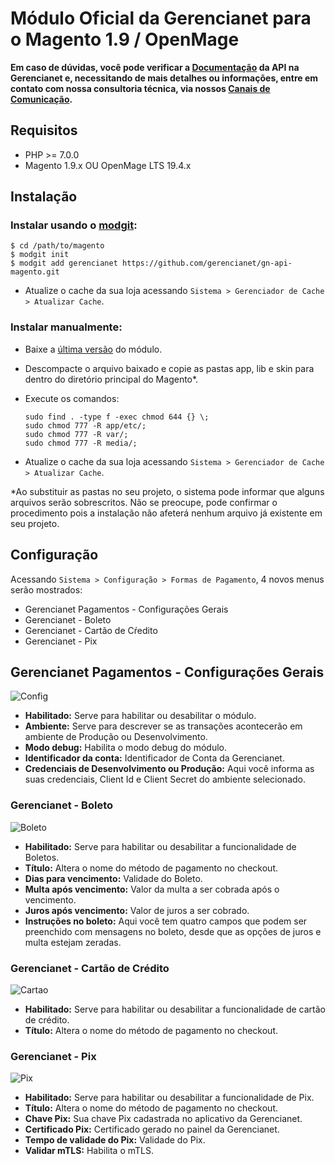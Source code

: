 # Módulo Oficial da Gerencianet para o Magento 1.9 / OpenMage

**Em caso de dúvidas, você pode verificar a [Documentação](https://docs.gerencianet.com.br) da API na Gerencianet e, necessitando de mais detalhes ou informações, entre em contato com nossa consultoria técnica, via nossos [Canais de Comunicação](https://gerencianet.com.br/central-de-ajuda).**

## Requisitos

 - PHP >= 7.0.0
 - Magento 1.9.x  OU  OpenMage LTS 19.4.x

## Instalação

### Instalar usando o [modgit](https://github.com/jreinke/modgit):

    $ cd /path/to/magento
    $ modgit init
    $ modgit add gerencianet https://github.com/gerencianet/gn-api-magento.git

- Atualize o cache da sua loja acessando `Sistema > Gerenciador de Cache > Atualizar Cache`.

### Instalar manualmente:

- Baixe a [última versão](https://github.com/gerencianet/gn-api-magento/archive/master.zip) do módulo.
- Descompacte o arquivo baixado e copie as pastas app, lib e skin para dentro do diretório principal do Magento*.
- Execute os comandos:

    ```sudo find . -type d -exec chmod 755 {} \;
    sudo find . -type f -exec chmod 644 {} \;
    sudo chmod 777 -R app/etc/;
    sudo chmod 777 -R var/;
    sudo chmod 777 -R media/;

- Atualize o cache da sua loja acessando `Sistema > Gerenciador de Cache > Atualizar Cache`.

*Ao substituir as pastas no seu projeto, o sistema pode informar que alguns arquivos serão sobrescritos. Não se preocupe, pode confirmar o procedimento pois a instalação não afeterá nenhum arquivo já existente em seu projeto.

## Configuração

Acessando `Sistema > Configuração > Formas de Pagamento`, 4 novos menus serão mostrados:

- Gerencianet Pagamentos - Configurações Gerais
- Gerencianet - Boleto
- Gerencianet - Cartão de Cŕedito
- Gerencianet - Pix

## **Gerencianet Pagamentos - Configurações Gerais**
![Config](https://i.imgur.com/iVxDlsd.png)

- **Habilitado:** Serve para habilitar ou desabilitar o módulo.
- **Ambiente:** Serve para descrever se as transações acontecerão em ambiente de Produção ou Desenvolvimento.
- **Modo debug:** Habilita o modo debug do módulo.
- **Identificador da conta:** Identificador de Conta da Gerencianet.
- **Credenciais de Desenvolvimento ou Produção:** Aqui você informa as suas credenciais, Client Id e Client Secret do ambiente selecionado.

### **Gerencianet - Boleto**
![Boleto](https://i.imgur.com/NkbkCoE.png)

- **Habilitado:** Serve para habilitar ou desabilitar a funcionalidade de Boletos.
- **Título:** Altera o nome do método de pagamento no checkout.
- **Dias para vencimento:** Validade do Boleto.
- **Multa após vencimento:** Valor da multa a ser cobrada após o vencimento.
- **Juros após vencimento:** Valor de juros a ser cobrado.
- **Instruções no boleto:** Aqui você tem quatro campos que podem ser preenchido com mensagens no boleto, desde que as opções de juros e multa estejam zeradas.

### **Gerencianet - Cartão de Crédito**
![Cartao](https://i.imgur.com/nGfS06C.png)
- **Habilitado:** Serve para habilitar ou desabilitar a funcionalidade de cartão de crédito.
- **Título:** Altera o nome do método de pagamento no checkout.

### **Gerencianet - Pix**
![Pix](https://i.imgur.com/6j2IvPP.png)

- **Habilitado:** Serve para habilitar ou desabilitar a funcionalidade de Pix.
- **Título:** Altera o nome do método de pagamento no checkout.
- **Chave Pix:** Sua chave Pix cadastrada no aplicativo da Gerencianet.
- **Certificado Pix:** Certificado gerado no painel da Gerencianet.
- **Tempo de validade do Pix:** Validade do Pix.
- **Validar mTLS:** Habilita o mTLS.



